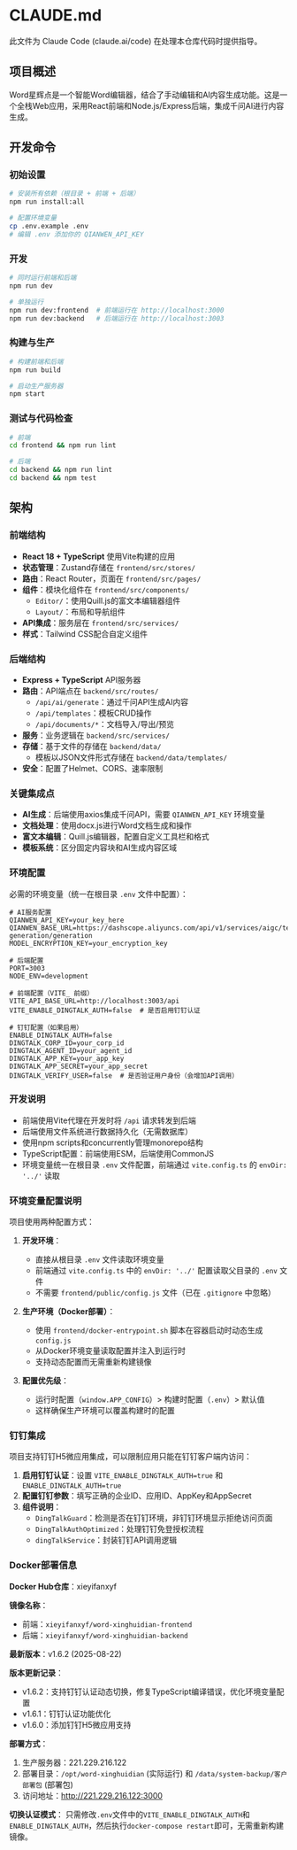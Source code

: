 # CLAUDE.md

此文件为 Claude Code (claude.ai/code) 在处理本仓库代码时提供指导。

## 项目概述

Word星辉点是一个智能Word编辑器，结合了手动编辑和AI内容生成功能。这是一个全栈Web应用，采用React前端和Node.js/Express后端，集成千问AI进行内容生成。

## 开发命令

### 初始设置

```bash
# 安装所有依赖（根目录 + 前端 + 后端）
npm run install:all

# 配置环境变量
cp .env.example .env
# 编辑 .env 添加你的 QIANWEN_API_KEY
```

### 开发

```bash
# 同时运行前端和后端
npm run dev

# 单独运行
npm run dev:frontend  # 前端运行在 http://localhost:3000
npm run dev:backend   # 后端运行在 http://localhost:3003
```

### 构建与生产

```bash
# 构建前端和后端
npm run build

# 启动生产服务器
npm start
```

### 测试与代码检查

```bash
# 前端
cd frontend && npm run lint

# 后端
cd backend && npm run lint
cd backend && npm test
```

## 架构

### 前端结构

- **React 18 + TypeScript** 使用Vite构建的应用
- **状态管理**：Zustand存储在 `frontend/src/stores/`
- **路由**：React Router，页面在 `frontend/src/pages/`
- **组件**：模块化组件在 `frontend/src/components/`
  - `Editor/`：使用Quill.js的富文本编辑器组件
  - `Layout/`：布局和导航组件
- **API集成**：服务层在 `frontend/src/services/`
- **样式**：Tailwind CSS配合自定义组件

### 后端结构

- **Express + TypeScript** API服务器
- **路由**：API端点在 `backend/src/routes/`
  - `/api/ai/generate`：通过千问API生成AI内容
  - `/api/templates`：模板CRUD操作
  - `/api/documents/*`：文档导入/导出/预览
- **服务**：业务逻辑在 `backend/src/services/`
- **存储**：基于文件的存储在 `backend/data/`
  - 模板以JSON文件形式存储在 `backend/data/templates/`
- **安全**：配置了Helmet、CORS、速率限制

### 关键集成点

- **AI生成**：后端使用axios集成千问API，需要 `QIANWEN_API_KEY` 环境变量
- **文档处理**：使用docx.js进行Word文档生成和操作
- **富文本编辑**：Quill.js编辑器，配置自定义工具栏和格式
- **模板系统**：区分固定内容块和AI生成内容区域

### 环境配置

必需的环境变量（统一在根目录 `.env` 文件中配置）：

```env
# AI服务配置
QIANWEN_API_KEY=your_key_here
QIANWEN_BASE_URL=https://dashscope.aliyuncs.com/api/v1/services/aigc/text-generation/generation
MODEL_ENCRYPTION_KEY=your_encryption_key

# 后端配置
PORT=3003
NODE_ENV=development

# 前端配置（VITE_ 前缀）
VITE_API_BASE_URL=http://localhost:3003/api
VITE_ENABLE_DINGTALK_AUTH=false  # 是否启用钉钉认证

# 钉钉配置（如果启用）
ENABLE_DINGTALK_AUTH=false
DINGTALK_CORP_ID=your_corp_id
DINGTALK_AGENT_ID=your_agent_id
DINGTALK_APP_KEY=your_app_key
DINGTALK_APP_SECRET=your_app_secret
DINGTALK_VERIFY_USER=false  # 是否验证用户身份（会增加API调用）
```

### 开发说明

- 前端使用Vite代理在开发时将 `/api` 请求转发到后端
- 后端使用文件系统进行数据持久化（无需数据库）
- 使用npm scripts和concurrently管理monorepo结构
- TypeScript配置：前端使用ESM，后端使用CommonJS
- 环境变量统一在根目录 `.env` 文件配置，前端通过 `vite.config.ts` 的 `envDir: '../'` 读取

### 环境变量配置说明

项目使用两种配置方式：

1. **开发环境**：
   - 直接从根目录 `.env` 文件读取环境变量
   - 前端通过 `vite.config.ts` 中的 `envDir: '../'` 配置读取父目录的 `.env` 文件
   - 不需要 `frontend/public/config.js` 文件（已在 `.gitignore` 中忽略）

2. **生产环境（Docker部署）**：
   - 使用 `frontend/docker-entrypoint.sh` 脚本在容器启动时动态生成 `config.js`
   - 从Docker环境变量读取配置并注入到运行时
   - 支持动态配置而无需重新构建镜像

3. **配置优先级**：
   - 运行时配置（`window.APP_CONFIG`）> 构建时配置（`.env`）> 默认值
   - 这样确保生产环境可以覆盖构建时的配置

### 钉钉集成

项目支持钉钉H5微应用集成，可以限制应用只能在钉钉客户端内访问：

1. **启用钉钉认证**：设置 `VITE_ENABLE_DINGTALK_AUTH=true` 和 `ENABLE_DINGTALK_AUTH=true`
2. **配置钉钉参数**：填写正确的企业ID、应用ID、AppKey和AppSecret
3. **组件说明**：
   - `DingTalkGuard`：检测是否在钉钉环境，非钉钉环境显示拒绝访问页面
   - `DingTalkAuthOptimized`：处理钉钉免登授权流程
   - `dingTalkService`：封装钉钉API调用逻辑

### Docker部署信息

**Docker Hub仓库**：xieyifanxyf

**镜像名称**：
- 前端：`xieyifanxyf/word-xinghuidian-frontend`
- 后端：`xieyifanxyf/word-xinghuidian-backend`

**最新版本**：v1.6.2 (2025-08-22)

**版本更新记录**：
- v1.6.2：支持钉钉认证动态切换，修复TypeScript编译错误，优化环境变量配置
- v1.6.1：钉钉认证功能优化
- v1.6.0：添加钉钉H5微应用支持

**部署方式**：
1. 生产服务器：221.229.216.122
2. 部署目录：`/opt/word-xinghuidian` (实际运行) 和 `/data/system-backup/客户部署包` (部署包)
3. 访问地址：http://221.229.216.122:3000

**切换认证模式**：
只需修改`.env`文件中的`VITE_ENABLE_DINGTALK_AUTH`和`ENABLE_DINGTALK_AUTH`，然后执行`docker-compose restart`即可，无需重新构建镜像。
